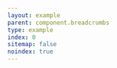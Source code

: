 ```yaml
---
layout: example
parent: component.breadcrumbs
type: example
index: 0
sitemap: false
noindex: true
---
```

<script type="application/ld+json">
{
  "@context": "http://schema.org",
  "@type": "BreadcrumbList",
  "itemListElement": [
    {
      "@type": "ListItem",
      "position": 1,
      "item": {
        "@id": "https://www.mygov.scot/",
        "name": "Home"
      }
    },
    {
      "@type": "ListItem",
      "position": 2,
      "item": {
        "@id": "https://www.mygov.scot/environment-farm-marine/",
        "name": "Environment, farming and marine"
      }
    },
    {
      "@type": "ListItem",
      "position": 3,
      "item": {
        "@id": "https://www.mygov.scot/environment-farm-marine/countryside/",
        "name": "Environment and countryside"
      }
    }
  ]
}
</script>
